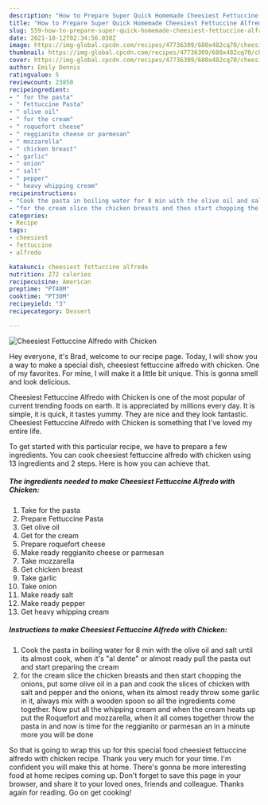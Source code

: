 ```yaml
---
description: "How to Prepare Super Quick Homemade Cheesiest Fettuccine Alfredo with Chicken"
title: "How to Prepare Super Quick Homemade Cheesiest Fettuccine Alfredo with Chicken"
slug: 559-how-to-prepare-super-quick-homemade-cheesiest-fettuccine-alfredo-with-chicken
date: 2021-10-12T02:34:56.030Z
image: https://img-global.cpcdn.com/recipes/47736309/680x482cq70/cheesiest-fettuccine-alfredo-with-chicken-recipe-main-photo.jpg
thumbnail: https://img-global.cpcdn.com/recipes/47736309/680x482cq70/cheesiest-fettuccine-alfredo-with-chicken-recipe-main-photo.jpg
cover: https://img-global.cpcdn.com/recipes/47736309/680x482cq70/cheesiest-fettuccine-alfredo-with-chicken-recipe-main-photo.jpg
author: Emily Dennis
ratingvalue: 5
reviewcount: 23850
recipeingredient:
- " for the pasta"
- " Fettuccine Pasta"
- " olive oil"
- " for the cream"
- " roquefort cheese"
- " reggianito cheese or parmesan"
- " mozzarella"
- " chicken breast"
- " garlic"
- " onion"
- " salt"
- " pepper"
- " heavy whipping cream"
recipeinstructions:
- "Cook the pasta in boiling water for 8 min with the olive oil and salt until its almost cook, when it&#39;s &#34;al dente&#34; or almost ready pull the pasta out and start preparing the cream"
- "for the cream slice the chicken breasts and then start chopping the onions, put some olive oil in a pan and cook the slices of chicken with salt and pepper and the onions, when its almost ready throw some garlic in it, always mix with a wooden spoon so all the ingredients come together. Now put all the  whipping cream and when the cream heats up put the Roquefort and mozzarella, when it all comes together throw the pasta in and now is time for the reggianito or parmesan an in a minute more you will be done"
categories:
- Recipe
tags:
- cheesiest
- fettuccine
- alfredo

katakunci: cheesiest fettuccine alfredo 
nutrition: 272 calories
recipecuisine: American
preptime: "PT40M"
cooktime: "PT30M"
recipeyield: "3"
recipecategory: Dessert

---
```



![Cheesiest Fettuccine Alfredo with Chicken](https://img-global.cpcdn.com/recipes/47736309/680x482cq70/cheesiest-fettuccine-alfredo-with-chicken-recipe-main-photo.jpg)

Hey everyone, it's Brad, welcome to our recipe page. Today, I will show you a way to make a special dish, cheesiest fettuccine alfredo with chicken. One of my favorites. For mine, I will make it a little bit unique. This is gonna smell and look delicious.

Cheesiest Fettuccine Alfredo with Chicken is one of the most popular of current trending foods on earth. It is appreciated by millions every day. It is simple, it is quick, it tastes yummy. They are nice and they look fantastic. Cheesiest Fettuccine Alfredo with Chicken is something that I've loved my entire life.




To get started with this particular recipe, we have to prepare a few ingredients. You can cook cheesiest fettuccine alfredo with chicken using 13 ingredients and 2 steps. Here is how you can achieve that.

<!--inarticleads1-->

##### The ingredients needed to make Cheesiest Fettuccine Alfredo with Chicken:

1. Take  for the pasta
1. Prepare  Fettuccine Pasta
1. Get  olive oil
1. Get  for the cream
1. Prepare  roquefort cheese
1. Make ready  reggianito cheese or parmesan
1. Take  mozzarella
1. Get  chicken breast
1. Take  garlic
1. Take  onion
1. Make ready  salt
1. Make ready  pepper
1. Get  heavy whipping cream




<!--inarticleads2-->

##### Instructions to make Cheesiest Fettuccine Alfredo with Chicken:

1. Cook the pasta in boiling water for 8 min with the olive oil and salt until its almost cook, when it&#39;s &#34;al dente&#34; or almost ready pull the pasta out and start preparing the cream
1. for the cream slice the chicken breasts and then start chopping the onions, put some olive oil in a pan and cook the slices of chicken with salt and pepper and the onions, when its almost ready throw some garlic in it, always mix with a wooden spoon so all the ingredients come together. Now put all the  whipping cream and when the cream heats up put the Roquefort and mozzarella, when it all comes together throw the pasta in and now is time for the reggianito or parmesan an in a minute more you will be done




So that is going to wrap this up for this special food cheesiest fettuccine alfredo with chicken recipe. Thank you very much for your time. I'm confident you will make this at home. There's gonna be more interesting food at home recipes coming up. Don't forget to save this page in your browser, and share it to your loved ones, friends and colleague. Thanks again for reading. Go on get cooking!
